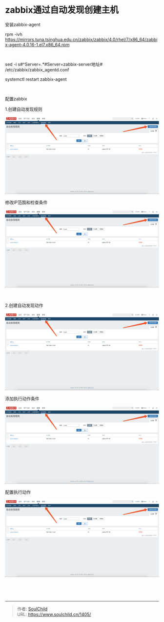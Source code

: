 # zabbix通过自动发现创建主机

<!--more-->
安装zabbix-agent

rpm -ivh https://mirrors.tuna.tsinghua.edu.cn/zabbix/zabbix/4.0/rhel/7/x86_64/zabbix-agent-4.0.16-1.el7.x86_64.rpm

&nbsp;

sed -i s#^Server=.*#Server=zabbix-server地址# /etc/zabbix/zabbix_agentd.conf

systemctl restart zabbix-agent

&nbsp;

配置zabbix

1.创建自动发现规则

<img src="images/b4136209d26a84d627453151f2b55357.png" />

修改IP范围和检查条件

<img src="images/b4136209d26a84d627453151f2b55357.png" />

&nbsp;

2.创建自动发现动作

<img src="images/b4136209d26a84d627453151f2b55357.png" />

添加执行动作条件

<img src="images/b4136209d26a84d627453151f2b55357.png" />

配置执行动作

<img src="images/b4136209d26a84d627453151f2b55357.png" />

&nbsp;

&nbsp;


---

> 作者: [SoulChild](https://www.soulchild.cn)  
> URL: https://www.soulchild.cn/1405/  


